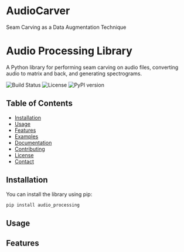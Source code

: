 # AudioCarver
Seam Carving as a Data Augmentation Technique 

# Audio Processing Library

A Python library for performing seam carving on audio files, converting audio to matrix and back, and generating spectrograms.

![Build Status](https://img.shields.io/github/workflow/status/Aloosh2/audio_carver/CI)
![License](https://img.shields.io/github/license/Aloosha2/audio_carver)
![PyPI version](https://img.shields.io/pypi/v/audio_processing)

## Table of Contents
- [Installation](#installation)
- [Usage](#usage)
- [Features](#features)
- [Examples](#examples)
- [Documentation](#documentation)
- [Contributing](#contributing)
- [License](#license)
- [Contact](#contact)

## Installation

You can install the library using pip:

```sh
pip install audio_processing
```

## Usage



## Features